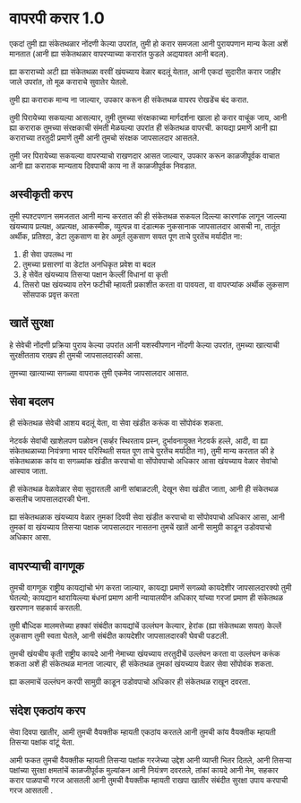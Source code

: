 # वापरपी करार 1.0

एकदां तुमी ह्या संकेतथळार नोंदणी केल्या उपरांत, तुमी हो करार समजला आनी पुरायपणान मान्य केला अशें मानतात (आनी ह्या संकेतथळार वापरप्याच्या करारांत फुडले अद्ययावत आनी बदल).

ह्या कराराच्यो अटी ह्या संकेतथळा वरवीं खंयच्याय वेळार बदलूं येतात, आनी एकदां सुदारीत करार जाहीर जाले उपरांत, तो मूळ कराराचे सुवातेर येतलो.

तुमी ह्या कराराक मान्य ना जाल्यार, उपकार करून ही संकेतथळ वापरप रोखडेंच बंद करात.

तुमी पिरायेच्या सकयल्या आसल्यार, तुमी तुमच्या संरक्षकाच्या मार्गदर्शना खाला हो करार वाचूंक जाय, आनी ह्या कराराक तुमच्या संरक्षकाची संमती मेळयल्या उपरांत ही संकेतथळ वापरची. कायद्या प्रमाणें आनी ह्या कराराच्या तरतुदी प्रमाणें तुमी आनी तुमचो संरक्षक जापसालदार आसतले.

तुमी जर पिरायेच्या सकयल्या वापरप्याचो राखणदार आसत जाल्यार, उपकार करून काळजीपूर्वक वाचात आनी ह्या कराराक मान्यताय दिवपाची काय ना तें काळजीपूर्वक निवडात.

## अस्वीकृती करप

तुमी स्पश्टपणान समजतात आनी मान्य करतात की ही संकेतथळ सकयल दिल्ल्या कारणांक लागून जाल्ल्या खंयच्याय प्रत्यक्ष, अप्रत्यक्ष, आकस्मीक, व्युत्पन्न वा दंडात्मक नुकसानाक जापसालदार आसची ना, तातूंत अर्थीक, प्रतिश्ठा, डेटा लुकसाण वा हेर अमूर्त लुकसाण सयत पूण ताचे पुरतेंच मर्यादीत ना:

1. ही सेवा उपलब्ध ना
1. तुमच्या प्रसारणां वा डेटांत अनधिकृत प्रवेश वा बदल
1. हे सेवेंत खंयच्याय तिसऱ्या पक्षान केल्लीं विधानां वा कृती
1. तिसरो पक्ष खंयच्याय तरेन फटीची म्हायती प्रकाशीत करता वा पावयता, वा वापरप्यांक अर्थीक लुकसाण सोंसपाक प्रवृत्त करता

## खातें सुरक्षा

हे सेवेची नोंदणी प्रक्रिया पुराय केल्या उपरांत आनी यशस्वीपणान नोंदणी केल्या उपरांत, तुमच्या खात्याची सुरक्षीतताय राखप ही तुमची जापसालदारकी आसा.

तुमच्या खात्याच्या सगळ्या वापराक तुमी एकमेव जापसालदार आसात.

## सेवा बदलप

ही संकेतथळ सेवेची आशय बदलूं येता, वा सेवा खंडीत करूंक वा सोंपोवंक शकता.

नेटवर्क सेवांची खाशेलपण पळोवन (सर्व्हर स्थिरताय प्रस्न, दुर्भावनायुक्त नेटवर्क हल्ले, आदी, वा ह्या संकेतथळाच्या नियंत्रणा भायर परिस्थिती सयत पूण ताचे पुरतेंच मर्यादीत ना), तुमी मान्य करतात की हे संकेतथळाक कांय वा सगळ्यांक खंडीत करपाचो वा सोंपोवपाचो अधिकार आसा खंयच्याय वेळार सेवांचो आस्पाव जाता.

ही संकेतथळ वेळावेळार सेवा सुदारतली आनी सांबाळटली, देखून सेवा खंडीत जाता, आनी ही संकेतथळ कसलीच जापसालदारकी घेना.

ह्या संकेतथळाक खंयच्याय वेळार तुमकां दिवपी सेवा खंडीत करपाचो वा सोंपोवपाचो अधिकार आसा, आनी तुमकां वा खंयच्याय तिसऱ्या पक्षाक जापसालदार नासतना तुमचें खातें आनी सामुग्री काडून उडोवपाचो अधिकार आसा.

## वापरप्याची वागणूक

तुमची वागणूक राष्ट्रीय कायद्यांचो भंग करता जाल्यार, कायद्या प्रमाणें सगळ्यो कायदेशीर जापसालदारक्यो तुमी घेतल्यो; कायद्यान थारायिल्ल्या बंधनां प्रमाण आनी न्यायालयीन अधिकार् यांच्या गरजां प्रमाण ही संकेतथळ खरपणान सहकार्य करतली.

तुमी बौध्दिक मालमत्तेच्या हक्कां संबंदीत कायद्यांचें उल्लंघन केल्यार, हेरांक (ह्या संकेतथळा सयत) केल्लें लुकसाण तुमी स्वता घेतले, आनी संबंदीत कायदेशीर जापसालदारकी घेवची पडटली.

तुमची खंयचीय कृती राष्ट्रीय कायदे आनी नेमाच्या खंयच्याय तरतुदीचें उल्लंघन करता वा उल्लंघन करूंक शकता अशें ही संकेतथळ मानता जाल्यार, ही संकेतथळ तुमकां खंयच्याय वेळार सेवा सोंपोवंक शकता.

ह्या कलमाचें उल्लंघन करपी सामुग्री काडून उडोवपाचो अधिकार ही संकेतथळ राखून दवरता.

## संदेश एकठांय करप

सेवा दिवपा खातीर, आमी तुमची वैयक्तीक म्हायती एकठांय करतले आनी तुमची कांय वैयक्तीक म्हायती तिसऱ्या पक्षांक वांटूं येता.

आमी फकत तुमची वैयक्तीक म्हायती तिसऱ्या पक्षांक गरजेच्या उद्देश आनी व्याप्ती भितर दितले, आनी तिसऱ्या पक्षांच्या सुरक्षा क्षमतांचें काळजीपूर्वक मुल्यांकन आनी नियंत्रण दवरतले, तांकां कायदे आनी नेम, सहकार करार पाळपाची गरज आसतली आनी तुमची वैयक्तीक म्हायती राखपा खातीर संबंदीत सुरक्षा उपाय करपाची गरज आसतली .
